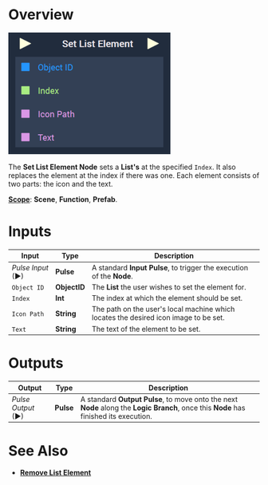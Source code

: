 # Overview

![The Set List Element Node.](../../../.gitbook/assets/setlistelement.png)

The **Set List Element Node** sets a **List's** at the specified `Index`. It also replaces the element at the index if there was one. Each element consists of two parts: the icon and the text. 


[**Scope**](../../overview.md#scopes): **Scene**, **Function**, **Prefab**.


# Inputs

|Input|Type|Description|
|---|---|---|
|*Pulse Input* (►)|**Pulse**|A standard **Input Pulse**, to trigger the execution of the **Node**.|
|`Object ID`|**ObjectID**|The **List** the user wishes to set the element for.|
|`Index`|**Int**|The index at which the element should be set.|
|`Icon Path`|**String**|The path on the user's local machine which locates the desired icon image to be set.|
|`Text`|**String**|The text of the element to be set.|

# Outputs

|Output|Type|Description|
|---|---|---|
|*Pulse Output* (►)|**Pulse**|A standard **Output Pulse**, to move onto the next **Node** along the **Logic Branch**, once this **Node** has finished its execution.|

# See Also

* [**Remove List Element**](removelistelement.md)


